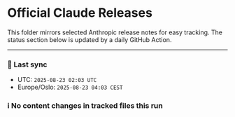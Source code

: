 # Official Claude Releases

This folder mirrors selected Anthropic release notes for easy tracking.
The status section below is updated by a daily GitHub Action.


---

<!-- sync-status:start -->

### 🔄 Last sync
- UTC: `2025-08-23 02:03 UTC`
- Europe/Oslo: `2025-08-23 04:03 CEST`

### ℹ️ No content changes in tracked files this run

<!-- sync-status:end -->



